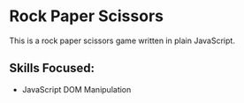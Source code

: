 # Rock Paper Scissors

This is a rock paper scissors game written in plain JavaScript.

## Skills Focused:
  - JavaScript DOM Manipulation
